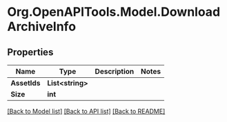 # Org.OpenAPITools.Model.DownloadArchiveInfo

## Properties

Name | Type | Description | Notes
------------ | ------------- | ------------- | -------------
**AssetIds** | **List&lt;string&gt;** |  | 
**Size** | **int** |  | 

[[Back to Model list]](../../README.md#documentation-for-models) [[Back to API list]](../../README.md#documentation-for-api-endpoints) [[Back to README]](../../README.md)

